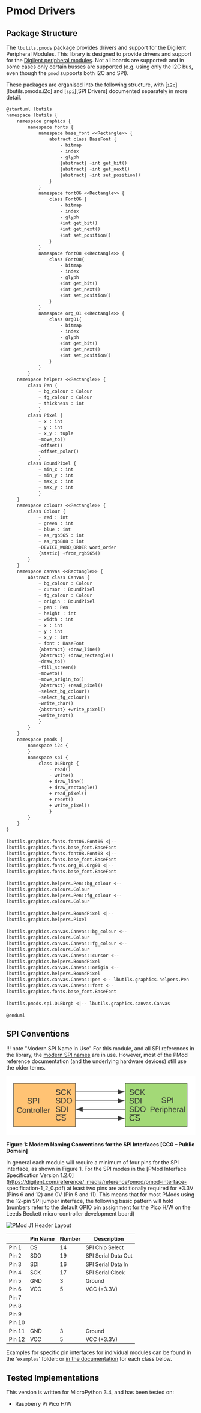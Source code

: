 # Pmod Drivers

## Package Structure

The `lbutils.pmods` package provides drivers and support for the Digilent Peripheral Modules. This library is designed to provide drivers and support for the [Digilent peripheral modules](https://digilent.com/reference/pmod/start). Not all boards are supported: and in some cases only certain busses are supported (e.g. using only the I2C bus, even though the `pmod` supports both I2C and SPI).

These packages are organised into the following structure, with [`i2c`][lbutils.pmods.i2c] and [`spi`][SPI Drivers] documented separately in more detail.

```puml
@startuml lbutils
namespace lbutils {
    namespace graphics {
        namespace fonts {
            namespace base_font <<Rectangle>> {
                abstract class BaseFont {
                    - bitmap
                    - index
                    - glyph
                    {abstract} +int get_bit()
                    {abstract} +int get_next()
                    {abstract} +int set_position()
                }
            }
            namespace font06 <<Rectangle>> {
                class Font06 {
                    - bitmap
                    - index
                    - glyph
                    +int get_bit()
                    +int get_next()
                    +int set_position()
                }
            }
            namespace font08 <<Rectangle>> {
                class Font08{
                    - bitmap
                    - index
                    - glyph
                    +int get_bit()
                    +int get_next()
                    +int set_position()
                }
            }
            namespace org_01 <<Rectangle>> {
                class Org01{
                    - bitmap
                    - index
                    - glyph
                    +int get_bit()
                    +int get_next()
                    +int set_position()
                }
            }
        }
    namespace helpers <<Rectangle>> {
        class Pen {
            + bg_colour : Colour
            + fg_colour : Colour
            + thickness : int
            }
        class Pixel {
            + x : int
            + y : int
            + x_y : tuple
            +move_to()
            +offset()
            +offset_polar()
            }
        class BoundPixel {
            + min_x : int
            + min_y : int
            + max_x : int
            + max_y : int
            }
    }
    namespace colours <<Rectangle>> {
        class Colour {
            + red : int
            + green : int
            + blue : int
            + as_rgb565 : int
            + as_rgb888 : int
            +DEVICE_WORD_ORDER word_order
            {static} +from_rgb565()
        }
    }
    namespace canvas <<Rectangle>> {
        abstract class Canvas {
            + bg_colour : Colour
            + cursor : BoundPixel
            + fg_colour : Colour
            + origin : BoundPixel
            + pen : Pen
            + height : int
            + width : int
            + x : int
            + y : int
            + x_y : int
            + font : BaseFont
            {abstract} +draw_line()
            {abstract} +draw_rectangle()
            +draw_to()
            +fill_screen()
            +moveto()
            +move_origin_to()
            {abstract} +read_pixel()
            +select_bg_colour()
            +select_fg_colour()
            +write_char()
            {abstract} +write_pixel()
            +write_text()
            }
        }
    }
    namespace pmods {
        namespace i2c {
        }
        namespace spi {
            class OLEDrgb {
                - read()
                - write()
                + draw_line()
                + draw_rectangle()
                + read_pixel()
                + reset()
                + write_pixel()
                }
        }
    }
}

lbutils.graphics.fonts.font06.Font06 <|-- lbutils.graphics.fonts.base_font.BaseFont
lbutils.graphics.fonts.font08.Font08 <|-- lbutils.graphics.fonts.base_font.BaseFont
lbutils.graphics.fonts.org_01.Org01 <|-- lbutils.graphics.fonts.base_font.BaseFont

lbutils.graphics.helpers.Pen::bg_colour <-- lbutils.graphics.colours.Colour
lbutils.graphics.helpers.Pen::fg_colour <-- lbutils.graphics.colours.Colour

lbutils.graphics.helpers.BoundPixel <|-- lbutils.graphics.helpers.Pixel

lbutils.graphics.canvas.Canvas::bg_colour <-- lbutils.graphics.colours.Colour
lbutils.graphics.canvas.Canvas::fg_colour <-- lbutils.graphics.colours.Colour
lbutils.graphics.canvas.Canvas::cursor <-- lbutils.graphics.helpers.BoundPixel
lbutils.graphics.canvas.Canvas::origin <-- lbutils.graphics.helpers.BoundPixel
lbutils.graphics.canvas.Canvas::pen <-- lbutils.graphics.helpers.Pen
lbutils.graphics.canvas.Canvas::font <-- lbutils.graphics.fonts.base_font.BaseFont

lbutils.pmods.spi.OLEDrgb <|-- lbutils.graphics.canvas.Canvas

@enduml
```

## SPI Conventions

!!! note "Modern SPI Name in Use"
     For this module, and all SPI references in the library, the [modern SPI
     names](https://www.oshwa.org/a-resolution-to-redefine-spi-signal-names/) are in
     use. However, most  of the PMod reference documentation (and the underlying
     hardware devices) still use the older terms.

![Modern Naming Conventions for the SPI Interfaces](../../media/spi_interfaces.png)

**Figure 1: Modern Naming Conventions for the SPI Interfaces [CC0 – Public Domain]**

In general each module will require a minimum of four pins for the SPI
interface, as shown in Figure 1. For the SPI modes in the [PMod Interface
Specification Version
1.2.0](https://digilent.com/reference/_media/reference/pmod/pmod-interface-
specification-1_2_0.pdf) at least two pins are additionally required for +3.3V
(Pins 6 and 12) and 0V (Pin 5 and 11). This means that for most PMods using the
12-pin SPI jumper interface, the following basic pattern will hold (numbers
refer to the default GPIO pin assignment for the Pico H/W on the Leeds Beckett
micro-controller development board)

![PMod J1 Header Layout](https://digilent.com/reference/_media/reference/pmod/pmod-pinout-2x6.png)

|        | Pin Name      | Number       | Description                         |
|--------|---------------|--------------|-------------------------------------|
| Pin 1  | CS            | 14           | SPI Chip Select                     |
| Pin 2  | SDO           | 19           | SPI Serial Data Out                 |
| Pin 3  | SDI           | 16           | SPI Serial Data In                  |
| Pin 4  | SCK           | 17           | SPI Serial Clock                    |
| Pin 5  | GND           | 3            | Ground                              |
| Pin 6  | VCC           | 5            | VCC (+3.3V)                         |
| Pin 7  |               |              |                                     |
| Pin 8  |               |              |                                     |
| Pin 9  |               |              |                                     |
| Pin 10 |               |              |                                     |
| Pin 11 | GND           | 3            | Ground                              |
| Pin 12 | VCC           | 5            | VCC (+3.3V)                         |

Examples for specific pin interfaces for individual modules can be found in the '`examples`' folder: or [in the documentation](https://lbutils.readthedocs.io/en/latest/) for each class below.

## Tested Implementations

This version is written for MicroPython 3.4, and has been tested on:

  * Raspberry Pi Pico H/W




